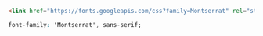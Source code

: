```html
<link href="https://fonts.googleapis.com/css?family=Montserrat" rel="stylesheet">
```

```css
font-family: 'Montserrat', sans-serif;
```
